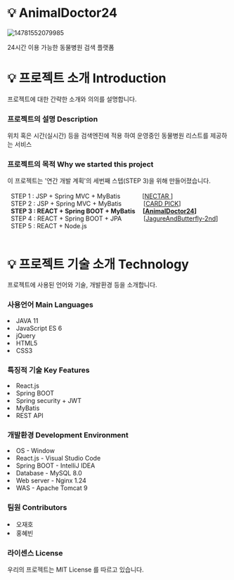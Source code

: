 # 💡 AnimalDoctor24 
![14781552079985](https://github.com/CRE-A/Nectar/assets/121703704/2bf26af9-9fd8-4046-b089-ce58ddccee7b)


24시간 이용 가능한 동물병원 검색 플랫폼


# 💡 프로젝트 소개 Introduction


프로젝트에 대한 간략한 소개와 의의를 설명합니다.</br>


 ### 프로젝트의 설명 Description



위치 혹은 시간(실시간) 등을 검색엔진에 적용 하여 운영중인 동물병원 리스트를 제공하는 서비스</br>



 ### 프로젝트의 목적 Why we started this project



이 프로젝트는 '연간 개발 계획'의 세번째 스텝(STEP 3)을 위해 만들어졌습니다. </br></br>
&nbsp; STEP 1 : JSP + Spring MVC + MyBatis       [[NECTAR ](https://github.com/CRE-A/Nectar)] </br>
&nbsp; STEP 2 : JSP + Spring MVC + MyBatis      [[CARD PICK](https://github.com/CRE-A/CardPick)] </br>
&nbsp; **STEP 3 : REACT + Spring BOOT + MyBatis   [[AnimalDoctor24](https://github.com/CRE-A/AnimalDoctor24)]**    </br>
&nbsp; STEP 4 : REACT + Spring BOOT + JPA        [[JagureAndButterfly-2nd](https://github.com/CRE-A/JagureAndButterfly-2nd)]        </br>
&nbsp; STEP 5 : REACT + Node.js                  </br></br>




# 💡 프로젝트 기술 소개 Technology



프로젝트에 사용된 언어와 기술, 개발환경 등을 소개합니다.



### 사용언어 Main Languages



 <li>JAVA 11</li>

 <li>JavaScript ES 6 </li>
 
 <li>jQuery </li>

 <li>HTML5 </li>

 <li>CSS3</li>



### 특징적 기술 Key Features

 <li>React.js </li>
 <li>Spring BOOT </li>
 <li>Spring security + JWT</li>
 <li>MyBatis </li>
 <li>REST API </li>



### 개발환경 Development Environment


 <li>OS - Window </li>

 <li>React.js - Visual Studio Code</li>
 
 <li>Spring BOOT - IntelliJ IDEA</li>

 <li>Database - MySQL 8.0</li>
 
 <li>Web server - Nginx 1.24</li>

 <li>WAS - Apache Tomcat 9</li>

 
 
### 팀원 Contributors


 <li>오재호</li>
 
 <li>홍혜빈</li>


### 라이센스 License

우리의 프로젝트는 MIT License 를 따르고 있습니다.


